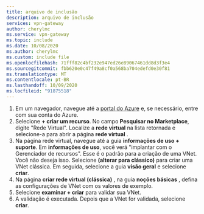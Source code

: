 ```yaml
---
title: arquivo de inclusão
description: arquivo de inclusão
services: vpn-gateway
author: cherylmc
ms.service: vpn-gateway
ms.topic: include
ms.date: 10/08/2020
ms.author: cherylmc
ms.custom: include file
ms.openlocfilehash: 71fff82c4bf232e947ed26e89067461dd8d3f3e4
ms.sourcegitcommit: fbb620e0c47f49a8cf0a568ba704edefd0e30f81
ms.translationtype: MT
ms.contentlocale: pt-BR
ms.lasthandoff: 10/09/2020
ms.locfileid: "91875518"
---
```

1. Em um navegador, navegue até a [portal do Azure](https://portal.azure.com) e, se necessário, entre com sua conta do Azure.
1. Selecione **+ criar um recurso**. No campo **Pesquisar no Marketplace**, digite "Rede Virtual". Localize a **rede virtual** na lista retornada e selecione-a para abrir a página **rede virtual** .
1. Na página rede virtual, navegue até a guia **informações de uso + suporte**. Em **informações de uso**, você verá "implantar com o Gerenciador de recursos". Esse é o padrão para a criação de uma VNet. Você não deseja isso. Selecione **(alterar para clássico)** para criar uma VNet clássica. Em seguida, selecione a guia **visão geral** e selecione **criar**.
1. Na página **criar rede virtual (clássica)** , na guia **noções básicas** , defina as configurações de VNet com os valores de exemplo.
1. Selecione **examinar + criar** para validar sua VNet.
1. A validação é executada. Depois que a VNet for validada, selecione **criar**.